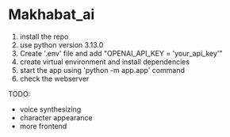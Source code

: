 # Makhabat_ai

1) install the repo
2) use python version 3.13.0
3) Create '.env' file and add "OPENAI_API_KEY = 'your_api_key'"
4) create virtual environment and install dependencies
5) start the app using 'python -m app.app' command
6) check the webserver


TODO: 
* voice synthesizing
* character appearance
* more frontend
